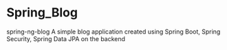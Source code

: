 # Spring_Blog
spring-ng-blog A simple blog application created using Spring Boot, Spring Security, Spring Data JPA on the backend 
